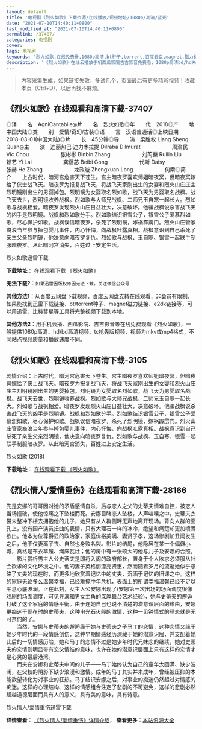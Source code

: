 ```yaml
---
layout: default
title: '电视剧《烈火如歌》下载资源/在线播放/视频地址/1080p/高清/蓝光'
date: "2021-07-10T14:40:11+0800"
last_modified_at: "2021-07-10T14:40:11+0800"
permalink: /37407/
categories: 电视剧
cover:
tags: 电视剧
keywords: '烈火如歌,在线免费看,1080p高清,bt种子,torrent,百度云盘,magnet,磁力链,迅雷下载资源'
description: '《烈火如歌》在线云播放手机西瓜影院吉吉影音免费看，1080p高清bd/hd未删减完整版和tc抢先枪版，mkv/mp4格式，附带bt/torrent种子、magnet/磁力链、百度云盘、网盘资源迅雷下载链接'
---
```


>内容采集生成，如果链接失效，多试几个，页面最后有更多精彩视频！收藏本页（Ctrl+D)，以后再找不麻烦。


## 《烈火如歌》在线观看和高清下载-37407

◎译　　名　AgniCantabile◎片　　名　烈火如歌◎年　　代　2018◎产　　地　中国大陆◎类　　别　爱情/奇幻/古装◎语　　言　汉语普通话◎上映日期　2018-03-01(中国大陆)◎片　　长　45分钟◎导　　演　梁胜权 Liang Sheng Quan◎主　　演　迪丽热巴·迪力木拉提 Dilraba Dilmurat　　　　　　周渝民 Vic Chou　　　　　　张彬彬 Binbin Zhang　　　　　　刘芮麟 Ruilin Liu　　　　　　赖艺 Yi Lai　　　　　　龚蓓苾 Beibi Gong　　　　　　代斯 Daisy　　　　　　张赫 He Zhang　　　　　　龙政璇 Zhengxuan Long　　　　　　何索◎简　　介　　上古时代，暗河宫危害天下苍生。宫主暗夜罗喜欢师姐暗夜冥，但暗夜冥嫁给了侠士战飞天。暗夜罗为报复战飞天，将战飞天家刚出生的女婴和烈火山庄庄主烈明镜刚出生的男婴掉包。烈明镜为女婴取名烈如歌，战飞天为男婴取名战枫。战飞天去世，烈明镜收养战枫。烈如歌与大师兄战枫、二师兄玉自寒一起长大。烈如歌与战枫相爱。暗夜罗发现烈火山庄日益壮大，决意破坏。他骗战枫说杀害战飞天的凶手是烈明镜。战枫和烈如歌分手。烈如歌结识银雪公子，银雪公子爱慕烈如歌，尽心保护如歌。战枫误信暗夜罗，杀死了烈明镜，嫁祸霹雳门。烈火山庄管家裔浪当年参与掉包婴儿事件，内心忏悔，向战枫吐露真相。战枫意识到自己杀死了亲生父亲烈明镜，他决意向暗夜罗复仇。烈如歌与战枫、玉自寒、银雪一起联手制服暗夜罗。从此暗河宫消失，百姓过上安定生活。


烈火如歌迅雷下载

**下载地址**： [在线观看下载 《烈火如歌》](https://www.993dy.com//vod-detail-id-29573.html) 


**无法下载?**：`如果迅雷因版权原因无法下载，关注微信公众号 `

**其他方法1**：从百度云网盘下载视频，百度云网盘支持在线观看，非会员有限制，如果能找到迅雷下载链接、bt/torrent种子、magnet磁力链接、e2dk链接等，可以用迅雷、比特彗星等工具将完整视频下载到本地。

**其他方法2**：用手机云播、西瓜影院、吉吉影音等在线免费观看《烈火如歌》，一般提供1080p高清、hd/bd高清视频、tc抢先版视频，视频为mkv或mp4格式，不同站点视频质量和播放速度不同。


## 《烈火如歌》在线观看和高清下载-3105

剧情介绍：上古时代，暗河宫危害天下苍生。宫主暗夜罗喜欢师姐暗夜冥，但暗夜冥嫁给了侠士战飞天。暗夜罗为报复战飞天，将战飞天家刚出生的女婴和烈火山庄庄主烈明镜刚出生的男婴掉包。烈明镜为女婴取名烈如歌，战飞天为男婴取名战枫。战飞天去世，烈明镜收养战枫。烈如歌与大师兄战枫、二师兄玉自寒一起长大。烈如歌与战枫相爱。暗夜罗发现烈火山庄日益壮大，决意破坏。他骗战枫说杀害战飞天的凶手是烈明镜。战枫和烈如歌分手。烈如歌结识银雪公子，银雪公子爱慕烈如歌，尽心保护如歌。战枫误信暗夜罗，杀死了烈明镜，嫁祸霹雳门。烈火山庄管家裔浪当年参与掉包婴儿事件，内心忏悔，向战枫吐露真相。战枫意识到自己杀死了亲生父亲烈明镜，他决意向暗夜罗复仇。烈如歌与战枫、玉自寒、银雪一起联手制服暗夜罗。从此暗河宫消失，百姓过上安定生活。


烈火如歌 (2018)

**下载地址**： [在线观看下载 《烈火如歌》](https://www.btbtdy.me/btdy/dy12481.html) 


## 《烈火情人/爱情重伤》在线观看和高清下载-28166

先是安娜的哥哥因对她的矛盾感情自杀，后与恋人之父的史蒂夫情难自控，被恋人当场撞破，使他惊痛之下坠楼而死。安娜目睹恋人坠楼，人声喧嚷之中，史蒂夫衣裳未整冲下楼去拥抱他的儿子，她只有从人群侧畔无声地离开现场。背向人群的面孔上，没有国产演员扭曲的表情，只有大理石一样的冰冷，绝望和痛楚却更加喷薄欲出。他本为位尊爵显的政治家，家庭优裕美满、妻贤子孝，这场惨剧加丑闻发生之后，他不仅妻离子丧、自然也身败名裂。影片的结尾，他隐居在某一个偏僻小城，真格是布衣草履、绳床瓦灶；他的房中有一张硕大的他与儿子及安娜的合照。<br />　　影片赏析男主人公史蒂夫是即将入阁的政府部长，置身于个人欲求必须服从社会欲求的文化环境之中。他的妻子英格丽漂亮贤惠，然而随着岁月的流逝她似乎忽略了丈夫的现在时，而更多地欣赏着记忆中的丈夫，沉湎于记忆的旧课之中。这样的家庭无论多么温馨幸福，已经难掩中年危机，表面上的所谓幸福温馨已经不足以平息心底波澜。正在此刻，女主人公安娜出现了(安娜第一次出场的场面调度很像戏剧的场面调度，可见导演和男女主角的深厚舞台艺术经验)，她与史蒂夫的邂逅打破了这个家庭的情感平衡。由于连她自己也说不清楚的潜意识层面的缘由，安娜更痴迷于现在时的史蒂夫，这种电光石火般的激情，这种一见钟情式的畸恋就是无可奈何的了。<br />　　当然，安娜与史蒂夫的邂逅缘于她与史蒂夫之子马丁的恋情，这种恋情又缘于她少年时代的一段情感创伤，这种早期情感经历深藏于她的潜意识层，并支配着她此后的一切情感历险，她和马丁的恋情不过是她少年时代兄妹恋的继续，她对史蒂夫的恋情则明显带有恋父情结的意味，也许在她的潜意识层面上只有这样的恋情才是心灵的最后港湾。<br />　　而夹在安娜和史蒂夫中间的儿子——马丁始终认为自己的童年太圆满、缺少波澜，在父权的阴影下缺少浪漫和激情。成年的马丁其实并未成年，曾经被压抑的本能欲望转化为对事业的狂热。马丁结识安娜之后，对事业的痴迷仍然超过对情感的痴迷。这样的心理结构、这样的情感组合注定了悲剧的不可避免，这样的悲剧必然超越道德层面而具有人的意义，具有美的意味，具有诗意。<br />


烈火情人/爱情重伤迅雷下载

**详情查看**： [《烈火情人/爱情重伤》详情介绍](/movie/28166/)， **查看更多**：[本站资源大全](/movie/t/all/)

